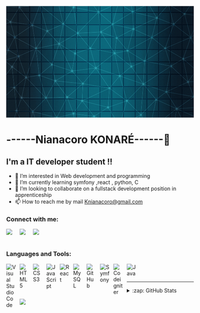 <img src="https://github.com/Nianacoro130/Nianacoro130/blob/main/Larana,%20Inc..gif?raw=true" width="100%"  height="300px">

# ------Nianacoro KONARÉ------👋 


## I'm a IT developer student !!

- 👀 I’m interested in Web development and programming
- 🌱 I’m currently learning  symfony ,react , python, C 
- 💞️ I’m looking to collaborate on a fullstack development position in apprenticeship
- 📫 How to reach me by mail  Knianacoro@gmail.com

### Connect with me:


<a href="https://linkedin.com/in/Knianacoro"><img align="left" width="26px" src="https://img.icons8.com/doodle/48/000000/linkedin--v2.png" style="padding-right:10px"/><a>
<a href="https://linkedin.com/in/Knianacoro"><img align="left" width="26px" src="https://img.icons8.com/bubbles/50/000000/linkedin.png" style="padding-right:10px"/><a>
<a href="https://linkedin.com/in/Knianacoro"><img align="left" width="26px" src="https://img.icons8.com/external-tal-revivo-tritone-tal-revivo/64/000000/external-linkedin-a-business-and-employment-oriented-service-mobile-app-logo-tritone-tal-revivo.png" style="padding-right:10px"/><a>

  
  
<br><br>
### Languages and Tools:
<img align="left" alt="Visual Studio Code" width="26px" src="https://cdn.jsdelivr.net/gh/devicons/devicon/icons/vscode/vscode-original.svg" style="padding-right:10px;" />
<img align="left" alt="HTML5" width="26px" src="https://cdn.jsdelivr.net/gh/devicons/devicon/icons/html5/html5-original.svg" style="padding-right:10px;" />
<img align="left" alt="CSS3" width="26px" src="https://cdn.jsdelivr.net/gh/devicons/devicon/icons/css3/css3-original.svg" style="padding-right:10px;" />
<img align="left" alt="JavaScript" width="26px" src="https://cdn.jsdelivr.net/gh/devicons/devicon/icons/javascript/javascript-original.svg" style="padding-right:10px;"/>
<img align="left" alt="React" width="26px" src="https://cdn.jsdelivr.net/gh/devicons/devicon/icons/react/react-original.svg" style="padding-right:10px;" />
<img align="left" alt="MySQL" width="26px" src="https://img.icons8.com/color/48/000000/mysql-logo.png" style="padding-right:10px;" />
<img align="left" alt="GitHub" width="26px" src="https://img.icons8.com/color-glass/48/000000/github.png" style="padding-right:10px;" />
<img align="left" alt="Symfony" width="26px" src="https://img.icons8.com/external-tal-revivo-green-tal-revivo/36/000000/external-symfony-is-a-php-web-application-framework-logo-green-tal-revivo.png" style="padding-right:10px;" />
<img align="left" alt="Codeigniter" width="26px" src="https://img.icons8.com/external-tal-revivo-shadow-tal-revivo/24/000000/external-codeigniter-is-an-open-source-software-rapid-development-web-framework-logo-shadow-tal-revivo.png" style="padding-right:10px;" />
 <img align="left" alt="Java" width="26px" src="https://img.icons8.com/color/48/000000/java-coffee-cup-logo--v1.png" style="padding-right:10px;" />
 


<br />
<br />

---

<details>
  <summary>:zap: GitHub Stats</summary>

  <img align="left" alt="Nianacoro130's GitHub Stats" src="https://github-readme-stats.vercel.app/api?username=Nianacoro130&show_icons=true&hide_border=false&title_color=ff652f&icon_color=FFE400&bg_color=09131B&text_color=ffffff&border_color=0c1a25" />

</details>

<a align="left" width="26px" href="https://nkonare.000webhostapp.com"><img src="https://img.icons8.com/external-kiranshastry-lineal-color-kiranshastry/64/000000/external-website-advertising-kiranshastry-lineal-color-kiranshastry.png"/></a>


